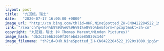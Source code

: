 ```yaml
---
layout: post
title:  "九斑蛾，瑞士"
date:   "2020-07-17 16:00:00 +0800"
image_url: "http://cn.bing.com/th?id=OHR.NineSpotted_ZH-CN0422284522_1920x1080.jpg&rf=LaDigue_1920x1080.jpg&pid=hp"
link: "/search?q=%e4%b9%9d%e6%96%91%e8%9b%be&form=hpcapt&mkt=zh-cn"
copyright: "九斑蛾，瑞士 (© Thomas Marent/Minden Pictures)"
image_hash: "db3c32e6b36b9f304ebd2ce85820c14d"
image_filename: "th?id=OHR.NineSpotted_ZH-CN0422284522_1920x1080.jpg&rf=LaDigue_1920x1080.jpg&pid=hp"
---
```

